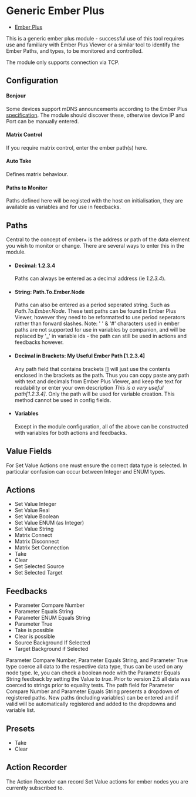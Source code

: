 # Generic Ember Plus

- [Ember Plus](https://github.com/Lawo/ember-plus)

This is a generic ember plus module - successful use of this tool requires use and familiary with Ember Plus Viewer or a similar tool to identify the Ember Paths, and types, to be monitored and controlled.

The module only supports connection via TCP.

## Configuration

#### Bonjour

Some devices support mDNS announcements according to the Ember Plus [specification](https://github.com/Lawo/ember-plus/blob/master/documentation/Ember%2B%20Service%20Discovery.pdf). The module should discover these, otherwise device IP and Port can be manually entered.

#### Matrix Control

If you require matrix control, enter the ember path(s) here.

#### Auto Take

Defines matrix behaviour.

#### Paths to Monitor

Paths defined here will be registed with the host on initialisation, they are available as variables and for use in feedbacks.

## Paths

Central to the concept of ember+ is the address or path of the data element you wish to monitor or change. There are several ways to enter this in the module.

- #### Decimal: 1.2.3.4

  Paths can always be entered as a decimal address (ie _1.2.3.4_).

- #### String: Path.To.Ember.Node

  Paths can also be entered as a period seperated string. Such as _Path.To.Ember.Node_. These text paths can be found in Ember Plus Viewer, however they need to be reformatted to use period seperators rather than forward slashes. Note: ' ' & '#' characters used in ember paths are not supported for use in variables by companion, and will be replaced by '\_' in variable ids - the path can still be used in actions and feedbacks however.

- #### Decimal in Brackets: My Useful Ember Path [1.2.3.4]

  Any path field that contains brackets [] will just use the contents enclosed in the brackets as the path. Thus you can copy paste any path with text and decimals from Ember Plus Viewer, and keep the text for readability or enter your own description _This is a very useful path[1.2.3.4]_. Only the path will be used for variable creation. This method cannot be used in config fields.

- #### Variables
  Except in the module configuration, all of the above can be constructed with variables for both actions and feedbacks.

## Value Fields

For Set Value Actions one must ensure the correct data type is selected. In particular confusion can occur between Integer and ENUM types.

## Actions

- Set Value Integer
- Set Value Real
- Set Value Boolean
- Set Value ENUM (as Integer)
- Set Value String
- Matrix Connect
- Matrix Disconnect
- Matrix Set Connection
- Take
- Clear
- Set Selected Source
- Set Selected Target

## Feedbacks

- Parameter Compare Number
- Parameter Equals String
- Parameter ENUM Equals String
- Parameter True
- Take is possible
- Clear is possible
- Source Background If Selected
- Target Background if Selected

Parameter Compare Number, Parameter Equals String, and Parameter True type coerce all data to the respective data type, thus can be used on any node type. Ie, you can check a boolean node with the Parameter Equals String feedback by setting the Value to _true_. Prior to version 2.5 all data was coerced to strings prior to equality tests. The path field for Parameter Compare Number and Parameter Equals String presents a dropdown of registered paths. New paths (including variables) can be entered and if valid will be automatically registered and added to the dropdowns and variable list.

## Presets

- Take
- Clear

## Action Recorder

The Action Recorder can record Set Value actions for ember nodes you are currently subscribed to.
